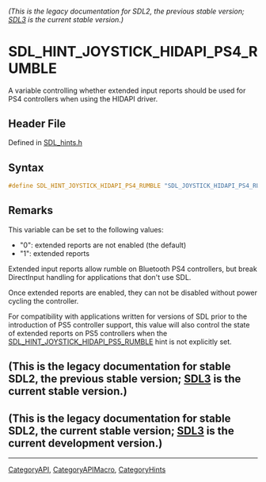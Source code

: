 ###### (This is the legacy documentation for SDL2, the previous stable version; [SDL3](https://wiki.libsdl.org/SDL3/) is the current stable version.)
# SDL_HINT_JOYSTICK_HIDAPI_PS4_RUMBLE

A variable controlling whether extended input reports should be used for PS4 controllers when using the HIDAPI driver.

## Header File

Defined in [SDL_hints.h](https://github.com/libsdl-org/SDL/blob/SDL2/include/SDL_hints.h)

## Syntax

```c
#define SDL_HINT_JOYSTICK_HIDAPI_PS4_RUMBLE "SDL_JOYSTICK_HIDAPI_PS4_RUMBLE"
```

## Remarks

This variable can be set to the following values:

- "0": extended reports are not enabled (the default)
- "1": extended reports

Extended input reports allow rumble on Bluetooth PS4 controllers, but break
DirectInput handling for applications that don't use SDL.

Once extended reports are enabled, they can not be disabled without power
cycling the controller.

For compatibility with applications written for versions of SDL prior to
the introduction of PS5 controller support, this value will also control
the state of extended reports on PS5 controllers when the
[SDL_HINT_JOYSTICK_HIDAPI_PS5_RUMBLE](SDL_HINT_JOYSTICK_HIDAPI_PS5_RUMBLE)
hint is not explicitly set.

## (This is the legacy documentation for stable SDL2, the previous stable version; [SDL3](https://wiki.libsdl.org/SDL3/) is the current stable version.)



## (This is the legacy documentation for stable SDL2, the current stable version; [SDL3](https://wiki.libsdl.org/SDL3/) is the current development version.)



----
[CategoryAPI](CategoryAPI), [CategoryAPIMacro](CategoryAPIMacro), [CategoryHints](CategoryHints)

